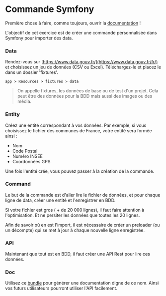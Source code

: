 # Commande Symfony

Première chose à faire, comme toujours, ouvrir la [documentation](http://symfony.com/doc/current/console.html) !

L'objectif de cet exercice est de créer une commande personnalisée dans Symfony pour importer des data.



### Data

Rendez-vous sur [https://www.data.gouv.fr/](https://www.data.gouv.fr/fr/) et choisissez un jeu de données (CSV ou Excel).
Téléchargez-le et placez le dans un dossier 'fixtures'.

```
app > Resources > fixtures > data
```

> On appelle fixtures, les données de base ou de test d'un projet. 
Cela peut être des données pour la BDD mais aussi des images ou des média.

### Entity

Créez une entité correspondant à vos données.
Par exemple, si vous choisissez le fichier des communes de France, votre entité sera formée ainsi :

- Nom
- Code Postal
- Numéro INSEE
- Coordonnées GPS

Une fois l'entité crée, vous pouvez passer à la création de la commande.

### Command

Le but de la commande est d'aller lire le fichier de données, et pour chaque ligne de data, créer une entité et l'enregistrer en BDD.

Si votre fichier est gros ( + de 20 000 lignes), il faut faire attention à l'optimisation. Et ne persiter les données que toutes les 20 lignes.

Afin de savoir où en est l'import, il est nécessaire de créer un preloader (ou un décompte) qui se met à jour à chaque nouvelle ligne enregistrée.


### API

Maintenant que tout est en BDD, il faut créer une API Rest pour lire ces données.


### Doc

Utilisez ce [bundle](https://github.com/nelmio/NelmioApiDocBundle) pour générer une documentation digne de ce nom.
Ainsi vos futurs utilisateurs pourront utiliser l'API facilement. 


